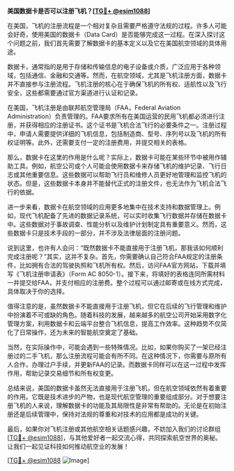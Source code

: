 **美国数据卡是否可以注册飞机？[[TG💪+ @esim1088](https://t.me/s/esim1088)]**

在美国，飞机的注册流程是一个相对复杂且需要严格遵守法规的过程。许多人可能会好奇，使用美国的数据卡（Data Card）是否能够完成这一过程。在深入探讨这个问题之前，我们首先需要了解数据卡的基本定义以及它在美国航空领域的具体用途。

数据卡，通常指的是用于存储和传输信息的电子设备或介质，广泛应用于各种领域，包括通信、金融和交通等。然而，在航空领域，尤其是飞机注册方面，数据卡并不直接参与注册流程。飞机注册的核心在于确保飞机的所有权、适航性以及飞行安全，这些都需要通过官方渠道进行认证和记录。

在美国，飞机注册是由联邦航空管理局（FAA，Federal Aviation Administration）负责管理的。FAA要求所有在美国运营的民用飞机都必须进行注册，并获得相应的注册证书。这个证书是飞机合法飞行的必要条件之一。注册过程中，申请人需要提供详细的飞机信息，包括制造商、型号、序列号以及飞机的所有权证明等。此外，还需要支付一定的注册费用，并提交相关的表格。

那么，数据卡在这里的作用是什么呢？实际上，数据卡可能在某些环节中被用作辅助工具。例如，航空公司或个人可能会使用数据卡来存储飞机的维护记录、飞行日志或其他重要信息。这些数据可以帮助飞行员和维修人员更好地管理和监控飞机的状态。但是，这些数据卡本身并不能替代正式的注册文件，也无法作为飞机合法飞行的依据。

进一步来看，数据卡在航空领域的应用更多地集中在技术支持和数据管理上。例如，现代飞机配备了先进的数据记录系统，可以实时收集飞行数据并存储在数据卡中。这些数据对于事故调查、性能分析以及维护计划制定具有重要意义。然而，这些数据卡只是技术手段的一部分，并不涉及法律层面的注册问题。

说到这里，也许有人会问：“既然数据卡不能直接用于注册飞机，那我该如何顺利完成注册呢？”其实，这并不复杂。首先，你需要确认自己符合FAA规定的注册条件，比如拥有合法的驾驶执照和飞机所有权。然后，访问FAA官方网站，下载并填写《飞机注册申请表》（Form AC 8050-1）。接下来，将填好的表格连同所需材料一并提交给FAA，并支付相应的注册费。整个过程可以通过邮寄或在线方式完成，具体取决于你的选择。

值得注意的是，虽然数据卡不能直接用于注册飞机，但它在后续的飞行管理和维护中扮演着不可或缺的角色。随着科技的发展，越来越多的航空公司开始采用数字化管理方案，利用数据卡和云端平台整合飞机信息，提高工作效率。这种趋势不仅简化了日常操作，还为未来的智能航空奠定了基础。

当然，在实际操作中，可能会遇到一些特殊情况。比如，如果你购买了一架已经注册过的二手飞机，那么注册流程可能会有所不同。在这种情况下，你需要与原所有人合作，办理过户手续，并更新FAA的记录。而数据卡同样可以在这一过程中发挥作用，帮助记录交易细节和所有权变更。

总结来说，美国的数据卡虽然无法直接用于注册飞机，但在航空领域依然有着重要的作用。它既是技术进步的产物，也是现代航空管理的重要组成部分。对于想要注册飞机的人来说，理解数据卡的功能及其局限性是非常有帮助的。无论是在初始注册还是后续管理中，保持对法规的尊重和对技术的应用都是成功的关键。

最后，如果你对飞机注册或其他航空相关话题感兴趣，不妨加入我们的讨论群组[[TG💪+ @esim1088](https://t.me/s/esim1088)]，与其他爱好者一起交流心得，共同探索航空世界的奥秘。让我们一起见证科技如何推动航空业的发展！

[[TG💪+ @esim1088](https://t.me/s/esim1088) ![Image](https://i.postimg.cc/4NQfJmqS/Snipaste-2025-05-13-00-14-12.png)]